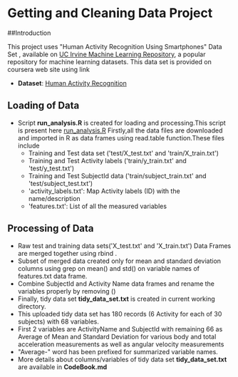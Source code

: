 Getting and Cleaning Data Project 
=================================

##Introduction

This project uses "Human Activity Recognition Using Smartphones" Data Set , available on
<a href="http://archive.ics.uci.edu/ml/datasets/Human+Activity+Recognition+Using+Smartphones/">UC Irvine Machine Learning Repository</a>, a popular repository for machine learning
datasets. This data set is provided on coursera web site using link

* <b>Dataset</b>: <a href="https://d396qusza40orc.cloudfront.net/getdata%2Fprojectfiles%2FUCI%20HAR%20Dataset.zip/">Human Activity Recognition</a>

## Loading of Data

* Script <b>run_analysis.R</b> is created for loading and processing.This script is present here <a href="https://github.com/Shrikant15/GettingCleaningData/blob/master/run_analysis.R/">run_analysis.R</a>
  Firstly,all the data files are downloaded and imported in R as data frames using read.table function.These files include 
  * Training and Test data set ('test/X_test.txt' and 'train/X_train.txt')
  * Training and Test Activity labels   ('train/y_train.txt' and 'test/y_test.txt')
  * Training and Test SubjectId data  ('train/subject_train.txt' and 'test/subject_test.txt')
  * 'activity_labels.txt': Map Activity labels (ID) with the name/description
  * 'features.txt': List of all the measured variables  

## Processing of Data 

* Raw test and training data sets('X_test.txt' and 'X_train.txt') Data Frames are merged together using rbind .
* Subset of merged data created only for mean and standard deviation columns using grep on mean() and std() on variable names of features.txt data frame.
* Combine SubjectId and Activity Name data frames and rename the variables properly by removing ()
* Finally, tidy data set <b>tidy_data_set.txt</b> is created in current working directory.
* This uploaded tidy data set has 180 records (6 Activity for each of 30 subjects) with 68 variables.
* First 2 variables are ActivityName and SubjectId with remaining 66 as Average of Mean and Standard Deviation for various body and total acceleration measurements as well as angular velocity measurements
* "Average-" word has been prefixed for summarized variable names.
* More details about columns/variables of tidy data set <b>tidy_data_set.txt</b> are available in <b>CodeBook.md</b>